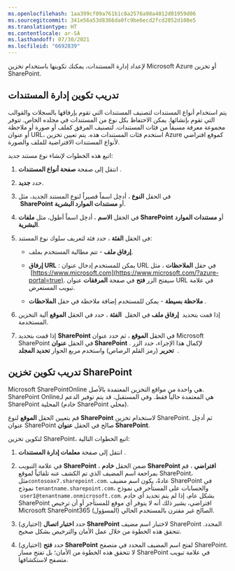 ```yaml
---
ms.openlocfilehash: 1aa399cf09a761b1c8a2576a98a4012d01959d06
ms.sourcegitcommit: 341e56a53d8366da0fc9be6ecd2fcd2052d108e5
ms.translationtype: HT
ms.contentlocale: ar-SA
ms.lasthandoff: 07/30/2021
ms.locfileid: "6692839"
---
```

لإعداد إدارة المستندات، يمكنك تكوينها باستخدام تخزين Microsoft Azure أو تخزين SharePoint.

## <a name="configure-document-management-exercise"></a>تدريب تكوين إدارة المستندات

يتم استخدام أنواع المستندات لتصنيف المستندات التي تقوم بإرفاقها بالسجلات والقوالب التي تقوم بإنشائها. يمكن الاحتفاظ بكل نوع من المستندات في مجلده الخاص. تتوفر مجموعة معرفة مسبقاً من فئات المستندات. لتصنيف المرفق كملف أو صورة أو ملاحظة أو عنوان URL، استخدم فئات المستندات هذه. يتم تعيين تخزين Azure كموقع افتراضي لأنواع المستندات الافتراضية للملف والصورة.

اتبع هذه الخطوات لإنشاء نوع مستند جديد:

1. انتقل إلى صفحة **صفحة أنواع المستندات** .

1. حدد **جديد**.

1. في الحقل **النوع** ، أدخِل اسماً قصيراً لنوع المستند الجديد، مثل  **SharePoint** أو **مستندات الموارد البشرية**.

1. في الحقل **الاسم** ، أدخِل اسماً أطول، مثل **ملفات SharePoint** أو **مستندات الموارد البشرية**.

1. في الحقل **الفئة** ، حدد فئة لتعريف سلوك نوع المستند:

   - **إرفاق ملف** - تتم مطالبة المستخدم بملف.

   - **إرفاق URL** : يمكن للمستخدم إدخال عنوان URL في حقل **الملاحظات** ، مثل  [https://www.microsoft.com](https://www.microsoft.com/?azure-portal=true). سيفتح الزر **فتح** في صفحة **المرفقات** عنوان URL في علامة تبويب المستعرض.

   - **ملاحظة بسيطة** - يمكن للمستخدم إضافة ملاحظة في حقل **الملاحظات** .

1. إذا قمت بتحديد  **إرفاق ملف** في الحقل  **الفئة** ، حدد في الحقل **الموقع** آلية التخزين المستخدمة.

1. إذا قمت بتحديد **SharePoint** في الحقل **الموقع** ، ثم حدد عنوان Microsoft SharePoint في الحقل **عنوان SharePoint** .
لإكمال هذا الإجراء، حدد الزر  **تحرير** (رمز القلم الرصاص) واستخدم مربع الحوار **تحديد المجلد** .

## <a name="configure-sharepoint-storage-exercise"></a>تدريب تكوين تخزين SharePoint

Microsoft SharePointOnline هي واحدة من مواقع التخزين المعتمدة بالأصل. SharePoint Onlineهي المعتمدة حالياً فقط. وفي المستقبل، قد يتم توفير الدعم لـ SharePoint المحلية (خادم SharePoint محلي).

قم بتعيين الحقل **الموقع** لنوع **SharePoint** لاستخدام تخزين SharePoint. ثم أدخِل عنوان SharePoint صالح في الحقل **عنوان SharePoint**.

لتكوين تخزين SharePoint، اتبع الخطوات التالية:

1. انتقل إلى صفحة **معلمات إدارة المستندات** .

1. في علامة التبويب **SharePoint** ، ضمن الحقل **خادم SharePoint افتراضي** ، قم بمراجعة اسم المضيف الذي تم الكشف عنه تلقائياً لموقع SharePoint، مثل`contosoax7.sharepoint.com`. عادةً، يكون اسم مضيف SharePoint في نموذج `tenantname.sharepoint.com`، والحسابات على المستأجر في نموذج  `user1@tenantname.onmicrosoft.com`. بشكل عام، إذا لم يتم تحديد أي خادم SharePoint افتراضي، يشير ذلك أنه لا يتوفر أي موقع للمستأجر أو أن ترخيص Microsoft SharePoint365 الصالح غير مقترن بالمستخدم الحالي (المسؤول).

1. (اختياري) حدد **اختبار اتصال SharePoint** لاختبار اسم مضيف SharePoint المحدد. تتحقق هذه الخطوة من خلال عمل الأمان والترخيص بشكل صحيح.

1. (اختياري) حدد **فتح SharePoint** لفتح اسم المضيف المحدد في متصفح SharePoint. لا تتحقق هذه الخطوة من الأمان؛ بل تفتح مسار SharePoint في علامة تبويب متصفح لاستكشافها.
